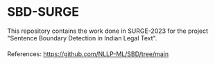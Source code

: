 # SBD-SURGE
This repository contains the work done in SURGE-2023 for the project "Sentence Boundary Detection in Indian Legal Text".

####
References:
https://github.com/NLLP-ML/SBD/tree/main

